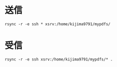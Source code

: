 # 送信

```
rsync -r -e ssh * xsrv:/home/kijima9791/mypdfs/
```

# 受信

```
rsync -r -e ssh xsrv:/home/kijima9791/mypdfs/* .
```
